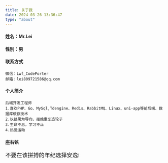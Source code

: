 ```yaml
---
title: 关于我
date: 2024-03-26 13:36:47
type: "about"
---
```


#### 姓名：Mr.Lei
#### 性别：男

#### 联系方式

```
微信：Lwf_CodePorter
邮箱：lei809721586@qq.com
```

#### 个人简介
  
```
后端开发工程师
1.喜欢PHP、Go、MySql,Tdengine、Redis、RabbitMQ、Linux、uni-app等前后端、数据库缓存技术
2.以结果为导向，拒绝重复造轮子
3.生命不息，学习不止
4.热爱运动
```

#### 座右铭

<html>
<div style="font-size:1.1rem;font-family:KaiTi ">不要在该拼搏的年纪选择安逸!</div>
</html>
